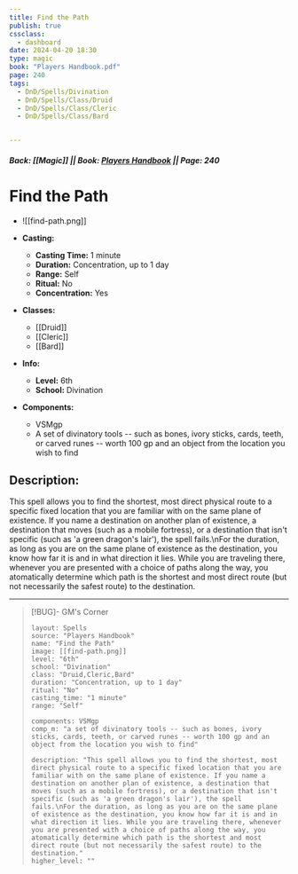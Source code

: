 ```yaml
---
title: Find the Path
publish: true
cssclass:
  - dashboard
date: 2024-04-20 18:30
type: magic
book: "Players Handbook.pdf"
page: 240
tags:
  - DnD/Spells/Divination
  - DnD/Spells/Class/Druid
  - DnD/Spells/Class/Cleric
  - DnD/Spells/Class/Bard


---
```


##### Back: [[Magic]] || Book: [Players Handbook](https://drive.google.com/drive/folders/1O5bhpYizcIT5xxAoLOuzCRht_PVS7VSG?usp=sharing) || Page: 240

# Find the Path
- ![[find-path.png]]
- **Casting:**
    - **Casting Time:** 1 minute
    - **Duration:** Concentration, up to 1 day
    - **Range:** Self
    - **Ritual:** No
    - **Concentration:** Yes
- **Classes:**
    - [[Druid]]
    - [[Cleric]]
    - [[Bard]]

- **Info:**
    - **Level:** 6th
    - **School:** Divination
- **Components:**
    - VSMgp
    - A set of divinatory tools -- such as bones, ivory sticks, cards, teeth, or carved runes -- worth 100 gp and an object from the location you wish to find

## Description:
This spell allows you to find the shortest, most direct physical route to a specific fixed location that you are familiar with on the same plane of existence. If you name a destination on another plan of existence, a destination that moves (such as a mobile fortress), or a destination that isn't specific (such as 'a green dragon's lair'), the spell fails.\nFor the duration, as long as you are on the same plane of existence as the destination, you know how far it is and in what direction it lies. While you are traveling there, whenever you are presented with a choice of paths along the way, you atomatically determine which path is the shortest and most direct route (but not necessarily the safest route) to the destination.



---

> [!BUG]- GM's Corner
>
> ```statblock
> layout: Spells
> source: "Players Handbook"
> name: "Find the Path"
> image: [[find-path.png]]
> level: "6th"
> school: "Divination"
> class: "Druid,Cleric,Bard"
> duration: "Concentration, up to 1 day"
> ritual: "No"
> casting_time: "1 minute"
> range: "Self"
>
> components: VSMgp
> comp_m: "a set of divinatory tools -- such as bones, ivory sticks, cards, teeth, or carved runes -- worth 100 gp and an object from the location you wish to find"
>
> description: "This spell allows you to find the shortest, most direct physical route to a specific fixed location that you are familiar with on the same plane of existence. If you name a destination on another plan of existence, a destination that moves (such as a mobile fortress), or a destination that isn't specific (such as 'a green dragon's lair'), the spell fails.\nFor the duration, as long as you are on the same plane of existence as the destination, you know how far it is and in what direction it lies. While you are traveling there, whenever you are presented with a choice of paths along the way, you atomatically determine which path is the shortest and most direct route (but not necessarily the safest route) to the destination."
> higher_level: ""
> ```
